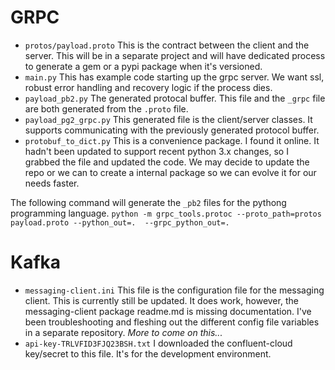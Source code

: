 # GRPC
- `protos/payload.proto` This is the contract between the client and the server.  This will be in a separate project and will have dedicated process to generate a gem or a pypi package when it's versioned.
- `main.py`  This has example code starting up the grpc server.  We want ssl, robust error handling and recovery logic if the process dies. 
- `payload_pb2.py` The generated protocal buffer. This file and the `_grpc` file are both generated from the `.proto` file.
- `payload_pg2_grpc.py` This generated file is the client/server classes.  It supports communicating with the previously generated protocol buffer.
- `protobuf_to_dict.py` This is a convenience package.  I found it online.  It hadn't been updated to support recent python 3.x changes, so I grabbed the file and updated the code.  We may decide to update the repo or we can to create a internal package so we can evolve it for our needs faster. 




The following command will generate the `_pb2` files for the pythong programming language.
`python -m grpc_tools.protoc --proto_path=protos payload.proto --python_out=.  --grpc_python_out=.`

# Kafka
- `messaging-client.ini` This file is the configuration file for the messaging client.  This is currently still be updated.  It does work, however, the messaging-client package readme.md is missing documentation.  I've been troubleshooting and fleshing out the different config file variables in a separate repository.  *More to come on this...*
- `api-key-TRLVFID3FJQ23BSH.txt` I downloaded the confluent-cloud key/secret to this file.  It's for the development environment. 